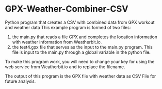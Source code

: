 # GPX-Weather-Combiner-CSV
Python program that creates a CSV with combined data from GPX workout and weather data
This example program is formed of two files:
1. the main.py that reads a file GPX and completes the location information with weather information from Weatherbit.io.
2. the test4.gpx file that serves as the input to the main.py program. This file is input to the main.py through a global variable in the python file.

To make this program work, you will need to change your key for using the web service from Weatherbit.io and to replace the filename.

The output of this program is the GPX file with weather data as CSV File for future analysis.
